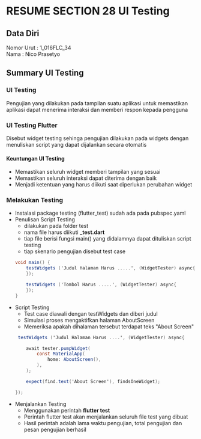 # RESUME SECTION 28 UI Testing

## Data Diri
Nomor Urut  : 1_016FLC_34 <br>
Nama        : Nico Prasetyo

## Summary UI Testing

### UI Testing
Pengujian yang dilakukan pada tampilan suatu aplikasi untuk memastikan aplikasi dapat menerima interaksi dan memberi respon kepada pengguna

### UI Testing Flutter
Disebut widget testing sehinga pengujian dilakukan pada widgets dengan menuliskan script yang dapat dijalankan secara otomatis

#### Keuntungan UI Testing
- Memastikan seluruh widget memberi tampilan yang sesuai
- Memastikan seluruh interaksi dapat diterima dengan baik
- Menjadi ketentuan yang harus diikuti saat diperlukan perubahan widget

### Melakukan Testing
- Instalasi package testing (flutter_test) sudah ada pada pubspec.yaml
- Penulisan Script Testing 
    - dilakukan pada folder test
    - nama file harus diikuti <b>_test.dart</b>
    - tiap file berisi fungsi main() yang didalamnya dapat dituliskan script testing 
    - tiap skenario pengujian disebut test case 
    ```cs
    void main() {
        testWidgets ('Judul Halaman Harus .....', (WidgetTester) async{
        });

        testWidgets ('Tombol Harus .....', (WidgetTester) async{
        });
    }
    ``` 
- Script Testing 
    - Test case diawali dengan testWidgets dan diberi judul 
    - Simulasi proses mengaktifkan halaman AboutScreen
    - Memeriksa apakah dihalaman tersebut terdapat teks "About Screen"
    ```cs
     testWidgets ('Judul Halaman Harus ....', (WidgetTester) async{

        await tester.pumpWidget(
            const MaterialApp(
                home: AboutScreen(),
            ),
        );

        expect(find.text('About Screen'), findsOneWidget);

    });
    ```
- Menjalankan Testing
    - Menggunakan perintah <b>flutter test</b>   
    - Perintah flutter test akan menjalankan seluruh file test yang dibuat
    - Hasil perintah adalah lama waktu pengujian, total pengujian dan pesan pengujian berhasil


